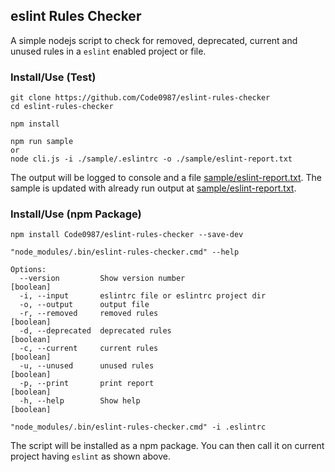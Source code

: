 ## eslint Rules Checker

A simple nodejs script to check for removed, deprecated, current and unused rules in a `eslint` enabled project or file.

### Install/Use (Test)

```
git clone https://github.com/Code0987/eslint-rules-checker
cd eslint-rules-checker

npm install

npm run sample
or 
node cli.js -i ./sample/.eslintrc -o ./sample/eslint-report.txt 
```
The output will be logged to console and a file [sample/eslint-report.txt](sample/eslint-report.txt).
The sample is updated with already run output at [sample/eslint-report.txt](sample/eslint-report.txt).

### Install/Use (npm Package)

```
npm install Code0987/eslint-rules-checker --save-dev
```
```
"node_modules/.bin/eslint-rules-checker.cmd" --help
```
```
Options:
  --version         Show version number                                [boolean]
  -i, --input       eslintrc file or eslintrc project dir
  -o, --output      output file
  -r, --removed     removed rules                                      [boolean]
  -d, --deprecated  deprecated rules                                   [boolean]
  -c, --current     current rules                                      [boolean]
  -u, --unused      unused rules                                       [boolean]
  -p, --print       print report                                       [boolean]
  -h, --help        Show help                                          [boolean]
```
```
"node_modules/.bin/eslint-rules-checker.cmd" -i .eslintrc
```
The script will be installed as a npm package.
You can then call it on current project having `eslint` as shown above.